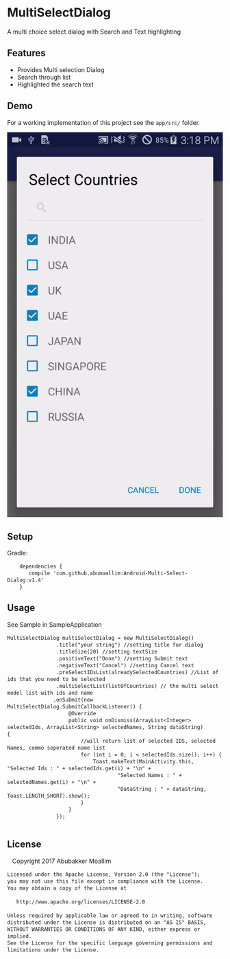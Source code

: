 # MultiSelectDialog
A multi choice select dialog with Search and Text highlighting

Features
--------
* Provides Multi selection Dialog
* Search through list
* Highlighted the search text

Demo
--------
For a working implementation of this project see the `app/src/` folder.

<img src="ezgif.com-video-to-gif.gif">


Setup
--------

Gradle:

```
    dependencies {
       compile 'com.github.abumoallim:Android-Multi-Select-Dialog:v1.4'
    }
```

Usage
--------
See Sample in SampleApplication
```
MultiSelectDialog multiSelectDialog = new MultiSelectDialog()
                .title("your string") //setting title for dialog
                .titleSize(20) //setting textSize
                .positiveText("Done") //setting Submit text
                .negativeText("Cancel") //setting Cancel text
                .preSelectIDsList(alreadySelectedCountries) //List of ids that you need to be selected
                .multiSelectList(listOfCountries) // the multi select model list with ids and name
               .onSubmit(new MultiSelectDialog.SubmitCallbackListener() {
                    @Override
                    public void onDismiss(ArrayList<Integer> selectedIds, ArrayList<String> selectedNames, String dataString)                        {
                        //will return list of selected IDS, selected Names, commo seperated name list
                        for (int i = 0; i < selectedIds.size(); i++) {
                            Toast.makeText(MainActivity.this, "Selected Ids : " + selectedIds.get(i) + "\n" +
                                    "Selected Names : " + selectedNames.get(i) + "\n" +
                                    "DataString : " + dataString, Toast.LENGTH_SHORT).show();
                        }
                    }
                });


```


License
--------

    Copyright 2017 Abubakker Moallim

    Licensed under the Apache License, Version 2.0 (the "License");
    you may not use this file except in compliance with the License.
    You may obtain a copy of the License at

       http://www.apache.org/licenses/LICENSE-2.0

    Unless required by applicable law or agreed to in writing, software
    distributed under the License is distributed on an "AS IS" BASIS,
    WITHOUT WARRANTIES OR CONDITIONS OF ANY KIND, either express or implied.
    See the License for the specific language governing permissions and
    limitations under the License.
